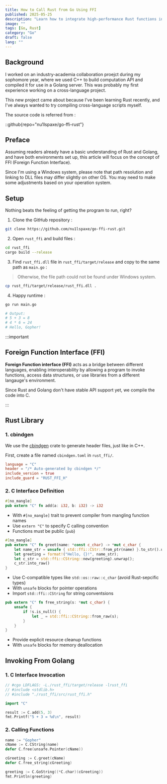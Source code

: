 ```yaml
---
title: How to Call Rust from Go Using FFI
published: 2025-05-25
description: "Learn how to integrate high-performance Rust functions into a Go project using the Foreign Function Interface (FFI) for efficient cross-language development."
image: ""
tags: [Go, Rust]
category: "Go"
draft: false
lang: ""
---
```


## Background

I worked on an industry-academia collaboration proejct during my sophomore year, where we used C++ to build computation API and compiled it for use in a Golang server. This was probably my first experience working on a cross-language project.

This new project came about because I've been learning Rust recently, and I've always wanted to try compiling cross-language scripts myself.

The source code is referred from :

::github{repo="nu1lspaxe/go-ffi-rust"}

## Preface

Assuming readers already have a basic understanding of Rust and Golang, and have both environments set up, this article will focus on the concept of FFI (Foreign Function Interface).

Since I'm using a Windows system, please note that path resolution and linking to DLL files may differ slightly on other OS. You may need to make some adjustments based on your operation system.

## Setup

Nothing beats the feeling of getting the program to run, right?

1. Clone the GitHub repository :

```bash
git clone https://github.com/nu1lspaxe/go-ffi-rust.git
```

2. Open `rust_ffi` and build files :

```bash
cd rust_ffi
cargo build --release
```

3. Find `rust_ffi.dll` file in `rust_ffi/target/release` and copy to the same path as `main.go` :

> Otherwise, the file path could not be found under Windows system.

```bash
cp rust_ffi/target/release/rust_ffi.dll .
```

4. Happy runtime :

```bash
go run main.go

# Output:
# 5 + 3 = 8
# 4 * 6 = 24
# Hello, Gopher!
```

:::important

## Foreign Function Interface (FFI)

**Foreign Function interface (FFI)** acts as a bridge between different languages, enabling interoperability by allowing a program to invoke functions, access data structures, or use libraries from a different langauge's environment.

Since Rust and Golang don't have stable API support yet, we compile the code into C.

:::

## Rust Library

### 1. cbindgen

We use the [cbindgen](https://github.com/mozilla/cbindgen) crate to generate header files, just like in C++.

First, create a file named `cbindgen.toml` in `rust_ffi/`.

```toml
language = "C"
header = "/* Auto-generated by cbindgen */"
include_version = true
include_guard = "RUST_FFI_H"
```

### 2. C Interface Definition

```rust
#[no_mangle]
pub extern "C" fn add(a: i32, b: i32) -> i32
```

- With `#[no_mangle]` trait to prevent compiler from mangling function names
- Use `extern "C"` to specify C calling convention
- Functions must be public (`pub`)

```rust
#[no_mangle]
pub extern "C" fn greet(name: *const c_char) -> *mut c_char {
    let name_str = unsafe { std::ffi::CStr::from_ptr(name) }.to_str().unwrap_or("Unknown");
    let greeting = format!("Hello, {}!", name_str);
    let c_str = std::ffi::CString::new(greeting).unwrap();
    c_str.into_raw()
}
```

- Use C-compatible types like `std::os::raw::c_char` (avoid Rust-sepcific types)
- With `unsafe` blocks for pointer operations
- Import `std::ffi::CString` for string conventsions

```rust
pub extern "C" fn free_string(s: *mut c_char) {
    unsafe {
        if !s.is_null() {
            let _ = std::ffi::CString::from_raw(s);
        }
    }
}
```

- Provide explicit resource cleanup functions
- With `unsafe` blocks for memory deallocation

## Invoking From Golang

### 1. C Interface Invocation

```go
// #cgo LDFLAGS: -L./rust_ffi/target/release -lrust_ffi
// #include <stdlib.h>
// #include "./rust_ffi/src/rust_ffi.h"

import "C"
```

```go
result := C.add(5, 3)
fmt.Printf("5 + 3 = %d\n", result)
```

### 2. Calling Functions

```go
name := "Gopher"
cName := C.CString(name)
defer C.free(unsafe.Pointer(cName))

cGreeting := C.greet(cName)
defer C.free_string(cGreeting)

greeting := C.GoString((*C.char)(cGreeting))
fmt.Println(greeting)
```
